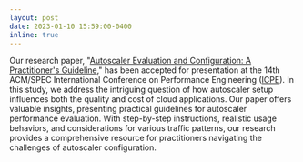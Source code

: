 ```yaml
---
layout: post
date: 2023-01-10 15:59:00-0400
inline: true
---
```



Our research paper, "[Autoscaler Evaluation and Configuration: A Practitioner's Guideline](https://dl.acm.org/doi/abs/10.1145/3578244.3583721)," has been accepted for presentation at the 14th ACM/SPEC International Conference on Performance Engineering ([ICPE](https://icpe2023.spec.org/)). In this study, we address the intriguing question of how autoscaler setup influences both the quality and cost of cloud applications. Our paper offers valuable insights, presenting practical guidelines for autoscaler performance evaluation. With step-by-step instructions, realistic usage behaviors, and considerations for various traffic patterns, our research provides a comprehensive resource for practitioners navigating the challenges of autoscaler configuration.